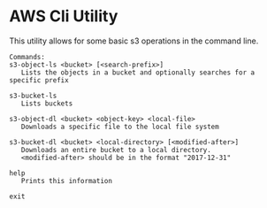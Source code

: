 
# AWS Cli Utility

This utility allows for some basic s3 operations in the command line.

    Commands:
    s3-object-ls <bucket> [<search-prefix>]
       Lists the objects in a bucket and optionally searches for a specific prefix
    
    s3-bucket-ls
       Lists buckets
    
    s3-object-dl <bucket> <object-key> <local-file>
       Downloads a specific file to the local file system
    
    s3-bucket-dl <bucket> <local-directory> [<modified-after>]
       Downloads an entire bucket to a local directory.
       <modified-after> should be in the format "2017-12-31"
    
    help
       Prints this information
    
    exit

